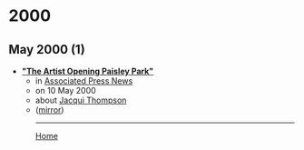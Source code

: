 # 2000

## May 2000 (1)

 - [**"The Artist Opening Paisley Park"**](https://apnews.com/768f6b1658854741d42d1211d0f1f428)<ul><li>in [Associated Press News](https://apnews.com/)</li><li>on 10 May 2000</li><li>about [Jacqui Thompson](../../topics/jacqui-thompson/index.md)</li><li>([mirror](https://web.archive.org/web/*/https://apnews.com/768f6b1658854741d42d1211d0f1f428))</li><ul>

----

[Home](../index.md)
